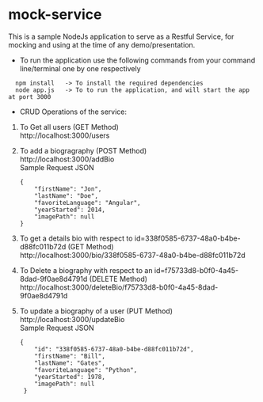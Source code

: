 # mock-service
This is a sample NodeJs application to serve as a Restful Service, for mocking and using at the time of any demo/presentation.

- To run the application use the following commands from your command line/terminal one by one respectively   
``` 
  npm install   -> To install the required dependencies  
  node app.js   -> To to run the application, and will start the app at port 3000 
```
  


- CRUD Operations of the service:  

1) To Get all users (GET Method)  
	http://localhost:3000/users  


2) To add a biogragraphy (POST Method)  
	http://localhost:3000/addBio  
	Sample Request JSON  
	``` 
	{  	
	    "firstName": "Jon",  
	    "lastName": "Doe",  
	    "favoriteLanguage": "Angular",  
	    "yearStarted": 2014,  
	    "imagePath": null  
	}  
	``` 


3) To get a details bio with respect to id=338f0585-6737-48a0-b4be-d88fc011b72d   (GET Method)  
	http://localhost:3000/bio/338f0585-6737-48a0-b4be-d88fc011b72d  


4) To Delete a biography with respect to an id=f75733d8-b0f0-4a45-8dad-9f0ae8d4791d (DELETE Method)  
	http://localhost:3000/deleteBio/f75733d8-b0f0-4a45-8dad-9f0ae8d4791d  


5) To update a biography of a user (PUT Method)  
	http://localhost:3000/updateBio  
	Sample Request JSON  
	```
	{
		"id": "338f0585-6737-48a0-b4be-d88fc011b72d",  
		"firstName": "Bill",  
		"lastName": "Gates",  
		"favoriteLanguage": "Python",  
		"yearStarted": 1978,  
		"imagePath": null  
	 }  
	 ```
 
 
 
 
